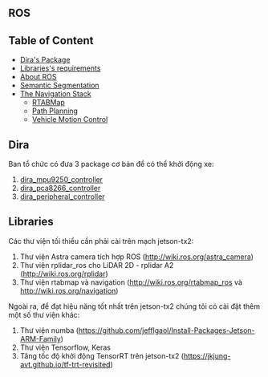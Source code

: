 ## ROS

## Table of Content
- [Dira's Package](#Dira)
- [Libraries's requirements](#Libraries)
- [About ROS](#About-ROS)
- [Semantic Segmentation](#Semantic-Segmentation)
- [The Navigation Stack](#the-navigation-stack)
	* [RTABMap](#RTABMap)
	* [Path Planning](#Path-Planning)
	* [Vehicle Motion Control](#Vehicle-Motion-Control)

## Dira

Ban tổ chức có đưa 3 package cơ bản để có thể khởi động xe: 

1. [dira_mpu9250_controller](https://github.com/datvuthanh/Digital-Race/tree/master/src/dira_mpu9250_controller)
2. [dira_pca8266_controller](https://github.com/datvuthanh/Digital-Race/tree/master/src/dira_pca8266_controller)
3. [dira_peripheral_controller](https://github.com/datvuthanh/Digital-Race/tree/master/src/dira_peripheral_controller)

## Libraries

Các thư viện tối thiểu cần phải cài trên mạch jetson-tx2:

1. Thư viện Astra camera tích hợp ROS (http://wiki.ros.org/astra_camera)
2. Thư viện rplidar_ros cho LiDAR 2D - rplidar A2 (http://wiki.ros.org/rplidar)
3. Thư viện rtabmap và navigation (http://wiki.ros.org/rtabmap_ros và http://wiki.ros.org/navigation)

Ngoài ra, để đạt hiệu năng tốt nhất trên jetson-tx2 chúng tôi có cài đặt thêm một số thư viện khác:

1. Thư viện numba (https://github.com/jefflgaol/Install-Packages-Jetson-ARM-Family)
2. Thư viện Tensorflow, Keras
3. Tăng tốc độ khởi động TensorRT trên jetson-tx2 (https://jkjung-avt.github.io/tf-trt-revisited)